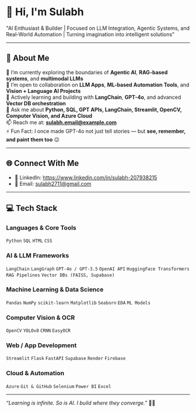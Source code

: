 

# 👋 Hi, I'm Sulabh

"AI Enthusiast & Builder | Focused on LLM Integration, Agentic Systems, and Real-World Automation | Turning imagination into intelligent solutions"

---

## 💫 About Me

🔭 I’m currently exploring the boundaries of **Agentic AI**, **RAG-based systems**, and **multimodal LLMs**  
👯 I’m open to collaboration on **LLM Apps**, **ML-based Automation Tools**, and **Vision + Language AI Projects**  
🌱 Actively learning and building with **LangChain**, **GPT-4o**, and advanced **Vector DB orchestration**  
💬 Ask me about **Python, SQL, GPT APIs, LangChain, Streamlit, OpenCV, Computer Vision, and Azure Cloud**  
📫 Reach me at: **sulabh.email@example.com**  
⚡ Fun Fact: I once made GPT-4o not just tell stories — but **see, remember, and paint them too** 😉

---

## 🌐 Connect With Me

- 🔗 LinkedIn: https://www.linkedin.com/in/sulabh-207938215
- 📧 Email: sulabh2711@gmail.com

---

## 💻 Tech Stack

### **Languages & Core Tools**
`Python` `SQL` `HTML` `CSS`

### **AI & LLM Frameworks**
`LangChain` `LangGraph` `GPT-4o / GPT-3.5` `OpenAI API` `HuggingFace Transformers`  
`RAG Pipelines` `Vector DBs (FAISS, Supabase)`

### **Machine Learning & Data Science**
`Pandas` `NumPy` `scikit-learn` `Matplotlib` `Seaborn` `EDA` `ML Models`

### **Computer Vision & OCR**
`OpenCV` `YOLOv8` `CRNN` `EasyOCR`

### **Web / App Development**
`Streamlit` `Flask` `FastAPI` `Supabase` `Render` `Firebase`

### **Cloud & Automation**
`Azure` `Git & GitHub` `Selenium` `Power BI` `Excel`

---

_“Learning is infinite. So is AI. I build where they converge.”_ 🧠✨
